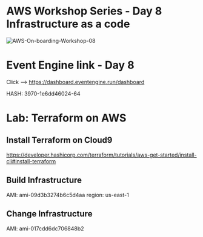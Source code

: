 # AWS Workshop Series - Day 8 Infrastructure as a code
![AWS-On-boarding-Workshop-08](https://user-images.githubusercontent.com/58282807/198890352-e76601c2-5938-464d-9b4b-748aea566575.jpg)


# Event Engine link - Day 8
Click --> https://dashboard.eventengine.run/dashboard

HASH: 3970-1e6dd46024-64

# Lab: Terraform on AWS

## Install Terraform on Cloud9
https://developer.hashicorp.com/terraform/tutorials/aws-get-started/install-cli#install-terraform

## Build Infrastructure
AMI: ami-09d3b3274b6c5d4aa
region: us-east-1

## Change Infrastructure
AMI: ami-017cdd6dc706848b2
